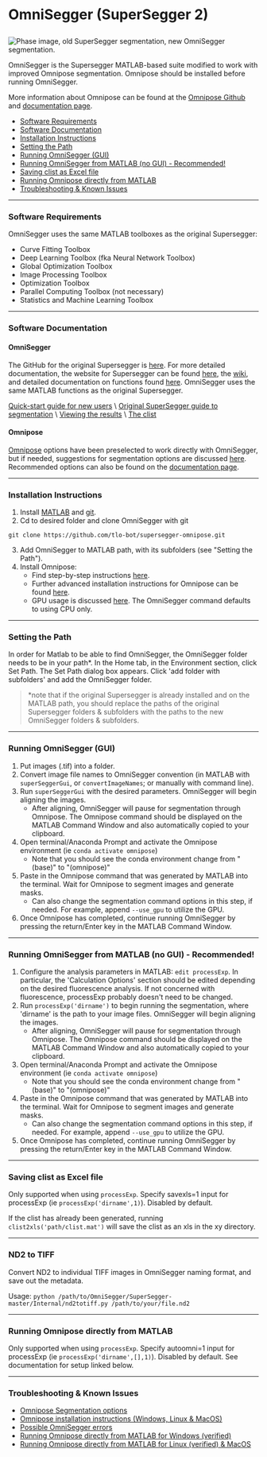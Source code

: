 
# <p> <b>OmniSegger (SuperSegger 2)</b> </p>

![Phase image, old SuperSegger segmentation, new OmniSegger segmentation.](/assets/githubfig2.png)


OmniSegger is the Supersegger MATLAB-based suite modified to work with improved Omnipose segmentation. Omnipose should be installed before running OmniSegger.

More information about Omnipose can be found at the [Omnipose Github](https://github.com/kevinjohncutler/omnipose/) and [documentation page](https://omnipose.readthedocs.io/).


- [Software Requirements](#software-requirements)
- [Software Documentation](#software-documentation)
- [Installation Instructions](#installation-instructions)
- [Setting the Path](#setting-the-path)
- [Running OmniSegger (GUI)](#running-omnisegger-gui)
- [Running OmniSegger from MATLAB (no GUI) - Recommended!](#running-omnisegger-from-matlab-no-gui---recommended)
- [Saving clist as Excel file](#saving-clist-as-excel-file)
- [Running Omnipose directly from MATLAB](#running-omnipose-directly-from-matlab)
- [Troubleshooting \& Known Issues](#troubleshooting--known-issues)

---
### Software Requirements

OmniSegger uses the same MATLAB toolboxes as the original Supersegger:

- Curve Fitting Toolbox
- Deep Learning Toolbox (fka Neural Network Toolbox)
- Global Optimization Toolbox
- Image Processing Toolbox
- Optimization Toolbox
- Parallel Computing Toolbox (not necessary)
- Statistics and Machine Learning Toolbox


---
### Software Documentation

#### OmniSegger
The GitHub for the original Supersegger is [here](https://github.com/wiggins-lab/SuperSegger). For more detailed documentation, the website for Supersegger can be found [here](http://mtshasta.phys.washington.edu/website/tutorials.php), the [wiki](https://github.com/wiggins-lab/SuperSegger/wiki), and detailed documentation on functions found [here](http://mtshasta.phys.washington.edu/website/superSegger/). OmniSegger uses the same MATLAB functions as the original Supersegger.

[Quick-start guide for new users](../main/docs/quick_start_guide.md) \ [Original SuperSegger guide to segmentation](https://github.com/wiggins-lab/SuperSegger/wiki/Segmenting-with-SuperSegger) \ [Viewing the results](https://github.com/wiggins-lab/SuperSegger/wiki/Visualization-and-post-processing-tools) \ [The clist](https://github.com/wiggins-lab/SuperSegger/wiki/The-clist-data-file) 

#### Omnipose
[Omnipose](https://omnipose.readthedocs.io/) options have been preselected to work directly with OmniSegger, but if needed, suggestions for segmentation options are discussed [here](../main/docs/segmentation_options.md). Recommended options can also be found on the [documentation page](https://omnipose.readthedocs.io/command.html). 



---
### Installation Instructions

1. Install [MATLAB](https://www.mathworks.com/help/install/install-products.html) and [git](https://git-scm.com/book/en/v2/Getting-Started-Installing-Git).
2. Cd to desired folder and clone OmniSegger with git
```
git clone https://github.com/tlo-bot/supersegger-omnipose.git
```
3. Add OmniSegger to MATLAB path, with its subfolders (see "Setting the Path").
4. Install Omnipose:
   - Find step-by-step instructions [here](../main/docs/install_omnipose.md).
   - Further advanced installation instructions for Omnipose can be found [here](https://pypi.org/project/omnipose/).
   - GPU usage is discussed [here](https://omnipose.readthedocs.io/installation.html#gpu-support). The OmniSegger command defaults to using CPU only.


---
### Setting the Path

In order for Matlab to be able to find OmniSegger, the OmniSegger folder needs to be in your path*. In the Home tab, in the Environment section, click Set Path. The Set Path dialog box appears. Click 'add folder with subfolders' and add the OmniSegger folder. 

>*note that if the original Supersegger is already installed and on the MATLAB path, you should replace the paths of the original Supersegger folders & subfolders with the paths to the new OmniSegger folders & subfolders.


---
### Running OmniSegger (GUI)

1. Put images (.tif) into a folder.
2. Convert image file names to OmniSegger convention (in MATLAB with `superSeggerGui`, or `convertImageNames`; or manually with command line).
3. Run `superSeggerGui` with the desired parameters. OmniSegger will begin aligning the images.
   - After aligning, OmniSegger will pause for segmentation through Omnipose. The Omnipose command should be displayed on the MATLAB Command Window and also automatically copied to your clipboard.
4. Open terminal/Anaconda Prompt and activate the Omnipose environment (ie `conda activate omnipose`)
   - Note that you should see the conda environment change from "(base)" to "(omnipose)"
5. Paste in the Omnipose command that was generated by MATLAB into the terminal. Wait for Omnipose to segment images and generate masks.
   - Can also change the segmentation command options in this step, if needed. For example, append `--use_gpu` to utilize the GPU.
6. Once Omnipose has completed, continue running OmniSegger by pressing the return/Enter key in the MATLAB Command Window.


---
### Running OmniSegger from MATLAB (no GUI) - Recommended!

1. Configure the analysis parameters in MATLAB: `edit processExp`. In particular, the 'Calculation Options' section should be edited depending on the desired fluorescence analysis. If not concerned with fluorescence, processExp probably doesn't need to be changed.
2. Run `processExp('dirname')` to begin running the segmentation, where 'dirname' is the path to your image files. OmniSegger will begin aligning the images. 
   - After aligning, OmniSegger will pause for segmentation through Omnipose. The Omnipose command should be displayed on the MATLAB Command Window and also automatically copied to your clipboard.
3. Open terminal/Anaconda Prompt and activate the Omnipose environment (ie `conda activate omnipose`)
   - Note that you should see the conda environment change from "(base)" to "(omnipose)"
4. Paste in the Omnipose command that was generated by MATLAB into the terminal. Wait for Omnipose to segment images and generate masks.
   - Can also change the segmentation command options in this step, if needed. For example, append `--use_gpu` to utilize the GPU.
5. Once Omnipose has completed, continue running OmniSegger by pressing the return/Enter key in the MATLAB Command Window.


---
### Saving clist as Excel file

Only supported when using `processExp`. Specify savexls=1 input for processExp (ie `processExp('dirname',1)`). Disabled by default.

If the clist has already been generated, running `clist2xls('path/clist.mat')` will save the clist as an xls in the xy directory.

---
### ND2 to TIFF

Convert ND2 to individual TIFF images in OmniSegger naming format, and save out the metadata.

Usage: `python /path/to/OmniSegger/SuperSegger-master/Internal/nd2totiff.py /path/to/your/file.nd2`


---
### Running Omnipose directly from MATLAB 

Only supported when using `processExp`. Specify autoomni=1 input for processExp (ie `processExp('dirname',[],1)`). Disabled by default.
See documentation for setup linked below.



---
### Troubleshooting & Known Issues

- [Omnipose Segmentation options](../main/docs/segmentation_options.md)
- [Omnipose installation instructions (Windows, Linux & MacOS)](../main/docs/install_omnipose.md)
- [Possible OmniSegger errors](../main/docs/so_errors.md)
- [Running Omnipose directly from MATLAB for Windows (verified)](../main/docs/omni_in_matlab_windows.md)
- [Running Omnipose directly from MATLAB for Linux (verified) & MacOS](../main/docs/omni_in_matlab_unix.md)












